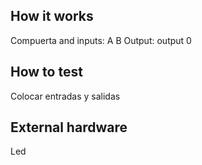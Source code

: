 <!---

This file is used to generate your project datasheet. Please fill in the information below and delete any unused
sections.

You can also include images in this folder and reference them in the markdown. Each image must be less than
512 kb in size, and the combined size of all images must be less than 1 MB.
-->

## How it works

Compuerta and
inputs: A B
Output: output 0 

## How to test

Colocar entradas y salidas

## External hardware

Led

